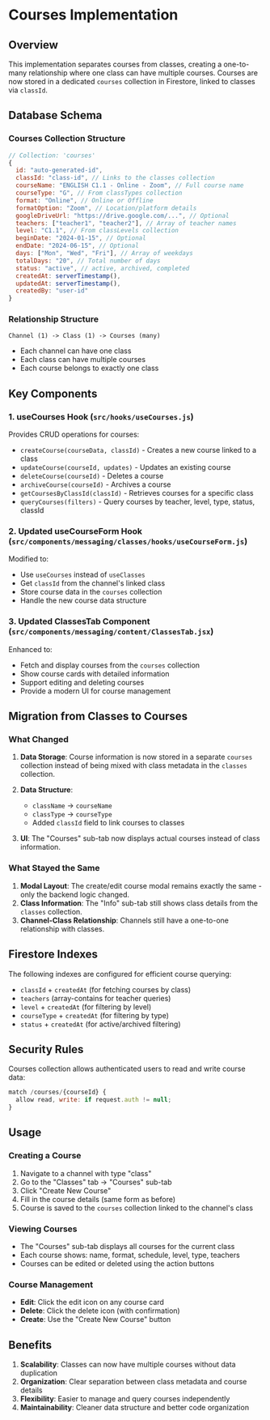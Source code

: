 # Courses Implementation

## Overview

This implementation separates courses from classes, creating a one-to-many relationship where one class can have multiple courses. Courses are now stored in a dedicated `courses` collection in Firestore, linked to classes via `classId`.

## Database Schema

### Courses Collection Structure

```javascript
// Collection: 'courses'
{
  id: "auto-generated-id",
  classId: "class-id", // Links to the classes collection
  courseName: "ENGLISH C1.1 - Online - Zoom", // Full course name
  courseType: "G", // From classTypes collection
  format: "Online", // Online or Offline
  formatOption: "Zoom", // Location/platform details
  googleDriveUrl: "https://drive.google.com/...", // Optional
  teachers: ["teacher1", "teacher2"], // Array of teacher names
  level: "C1.1", // From classLevels collection
  beginDate: "2024-01-15", // Optional
  endDate: "2024-06-15", // Optional
  days: ["Mon", "Wed", "Fri"], // Array of weekdays
  totalDays: "20", // Total number of days
  status: "active", // active, archived, completed
  createdAt: serverTimestamp(),
  updatedAt: serverTimestamp(),
  createdBy: "user-id"
}
```

### Relationship Structure

```
Channel (1) -> Class (1) -> Courses (many)
```

- Each channel can have one class
- Each class can have multiple courses
- Each course belongs to exactly one class

## Key Components

### 1. useCourses Hook (`src/hooks/useCourses.js`)

Provides CRUD operations for courses:

- `createCourse(courseData, classId)` - Creates a new course linked to a class
- `updateCourse(courseId, updates)` - Updates an existing course
- `deleteCourse(courseId)` - Deletes a course
- `archiveCourse(courseId)` - Archives a course
- `getCoursesByClassId(classId)` - Retrieves courses for a specific class
- `queryCourses(filters)` - Query courses by teacher, level, type, status, classId

### 2. Updated useCourseForm Hook (`src/components/messaging/classes/hooks/useCourseForm.js`)

Modified to:
- Use `useCourses` instead of `useClasses`
- Get `classId` from the channel's linked class
- Store course data in the `courses` collection
- Handle the new course data structure

### 3. Updated ClassesTab Component (`src/components/messaging/content/ClassesTab.jsx`)

Enhanced to:
- Fetch and display courses from the `courses` collection
- Show course cards with detailed information
- Support editing and deleting courses
- Provide a modern UI for course management

## Migration from Classes to Courses

### What Changed

1. **Data Storage**: Course information is now stored in a separate `courses` collection instead of being mixed with class metadata in the `classes` collection.

2. **Data Structure**: 
   - `className` → `courseName`
   - `classType` → `courseType`
   - Added `classId` field to link courses to classes

3. **UI**: The "Courses" sub-tab now displays actual courses instead of class information.

### What Stayed the Same

1. **Modal Layout**: The create/edit course modal remains exactly the same - only the backend logic changed.
2. **Class Information**: The "Info" sub-tab still shows class details from the `classes` collection.
3. **Channel-Class Relationship**: Channels still have a one-to-one relationship with classes.

## Firestore Indexes

The following indexes are configured for efficient course querying:

- `classId` + `createdAt` (for fetching courses by class)
- `teachers` (array-contains for teacher queries)
- `level` + `createdAt` (for filtering by level)
- `courseType` + `createdAt` (for filtering by type)
- `status` + `createdAt` (for active/archived filtering)

## Security Rules

Courses collection allows authenticated users to read and write course data:

```javascript
match /courses/{courseId} {
  allow read, write: if request.auth != null;
}
```

## Usage

### Creating a Course

1. Navigate to a channel with type "class"
2. Go to the "Classes" tab → "Courses" sub-tab
3. Click "Create New Course"
4. Fill in the course details (same form as before)
5. Course is saved to the `courses` collection linked to the channel's class

### Viewing Courses

- The "Courses" sub-tab displays all courses for the current class
- Each course shows: name, format, schedule, level, type, teachers
- Courses can be edited or deleted using the action buttons

### Course Management

- **Edit**: Click the edit icon on any course card
- **Delete**: Click the delete icon (with confirmation)
- **Create**: Use the "Create New Course" button

## Benefits

1. **Scalability**: Classes can now have multiple courses without data duplication
2. **Organization**: Clear separation between class metadata and course details
3. **Flexibility**: Easier to manage and query courses independently
4. **Maintainability**: Cleaner data structure and better code organization 